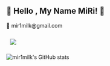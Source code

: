 <h2> 💜 Hello , My Name MiRi! 🖤 </h2>
<span> 👾 mir1milk@gmail.com </span>
</br>
</br>
<a href="https://www.instagram.com/_0iri/">
    <img 
        src="http://img.shields.io/badge/-Instagram-fff?style=flat&logo=Instagram&link=https://www.instagram.com/_0iri/"
        style="height : auto;margin : 10px"/>
</a>

![mir1milk's GitHub stats](https://github-readme-stats.vercel.app/api?username=mir1milk&show_icons=true&theme=material-palenight)

